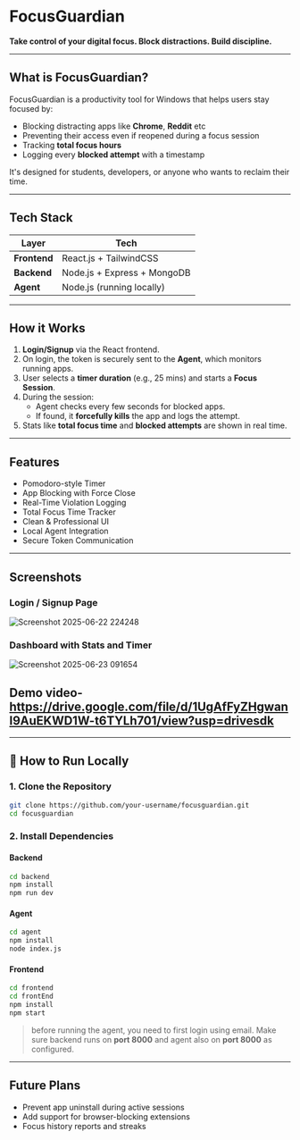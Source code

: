 #  FocusGuardian

**Take control of your digital focus. Block distractions. Build discipline.**

---

##  What is FocusGuardian?

FocusGuardian is a productivity tool for Windows that helps users stay focused by:
- Blocking distracting apps like **Chrome**, **Reddit** etc
- Preventing their access even if reopened during a focus session
- Tracking **total focus hours**
- Logging every **blocked attempt** with a timestamp

It's designed for students, developers, or anyone who wants to reclaim their time.

---

##  Tech Stack

| Layer        | Tech                         |
|--------------|------------------------------|
| **Frontend** | React.js + TailwindCSS       |
| **Backend**  | Node.js + Express + MongoDB  |
| **Agent**    | Node.js (running locally)    |

---

##  How it Works

1. **Login/Signup** via the React frontend.
2. On login, the token is securely sent to the **Agent**, which monitors running apps.
3. User selects a **timer duration** (e.g., 25 mins) and starts a **Focus Session**.
4. During the session:
   - Agent checks every few seconds for blocked apps.
   - If found, it **forcefully kills** the app and logs the attempt.
5. Stats like **total focus time** and **blocked attempts** are shown in real time.

---

##  Features

- Pomodoro-style Timer  
- App Blocking with Force Close  
- Real-Time Violation Logging  
- Total Focus Time Tracker  
- Clean & Professional UI  
- Local Agent Integration  
- Secure Token Communication

---

##  Screenshots

###  Login / Signup Page
![Screenshot 2025-06-22 224248](https://github.com/user-attachments/assets/5559825d-8de3-4f2b-ba46-01bafff151f1)


###  Dashboard with Stats and Timer
![Screenshot 2025-06-23 091654](https://github.com/user-attachments/assets/e5734ffd-1e78-452b-b6a8-c1132fc04b0c)


## Demo video- https://drive.google.com/file/d/1UgAfFyZHgwanI9AuEKWD1W-t6TYLh701/view?usp=drivesdk

---

## 🚀 How to Run Locally

### 1. Clone the Repository
```bash
git clone https://github.com/your-username/focusguardian.git
cd focusguardian
```

### 2. Install Dependencies

#### Backend
```bash
cd backend
npm install
npm run dev
```

#### Agent
```bash
cd agent
npm install
node index.js
```

#### Frontend
```bash
cd frontend
cd frontEnd
npm install
npm start
```

> before running the agent, you need to first login using email. 
> Make sure backend runs on **port 8000** and agent also  on **port 8000** as configured.

---



##  Future Plans

- Prevent app uninstall during active sessions  
- Add support for browser-blocking extensions  
- Focus history reports and streaks  

